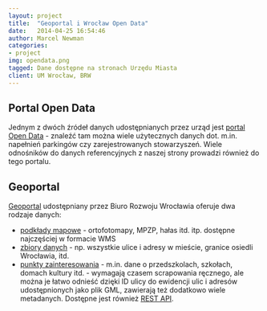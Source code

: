```yaml
---
layout: project
title:  "Geoportal i Wrocław Open Data"
date:   2014-04-25 16:54:46
author: Marcel Newman
categories:
- project
img: opendata.png
tagged: Dane dostępne na stronach Urzędu Miasta
client: UM Wrocław, BRW
---
```


<h2>Portal Open Data</h2>

Jednym z dwóch źródeł danych udostępnianych przez urząd jest <a href="http://www.wroclaw.pl/open-data/">portal Open Data</a> - znaleźć tam można wiele użytecznych danych dot. m.in. napełnień parkingów czy zarejestrowanych stowarzyszeń. Wiele odnośników do danych referencyjnych z naszej strony prowadzi również do tego portalu. 

<h2>Geoportal</h2>

<a href="http://geoportal.wroclaw.pl/">Geoportal</a> udostępniany przez Biuro Rozwoju Wrocławia oferuje dwa rodzaje danych:
<ul>
<li><a href="http://geoportal.wroclaw.pl/">podkłady mapowe</a> - ortofotomapy, MPZP, hałas itd. itp. dostępne najczęściej w formacie WMS</li>
<li><a href="http://geoportal.wroclaw.pl/zasoby/">zbiory danych</a> - np. wszystkie ulice i adresy w mieście, granice osiedli Wrocławia, itd.</li>
<li><a href="http://geoportal.wroclaw.pl/poi/">punkty zainteresowania</a> - m.in. dane o przedszkolach, szkołach, domach kultury itd. - wymagają czasem scrapowania ręcznego, ale można je łatwo odnieść dzięki ID ulicy do ewidencji ulic i adresów udostępnionych jako plik GML, zawierają też dodatkowo wiele metadanych. Dostępne jest również <a href="http://geoportal.wroclaw.pl/emuia/">REST API</a>.</li>
</ul>